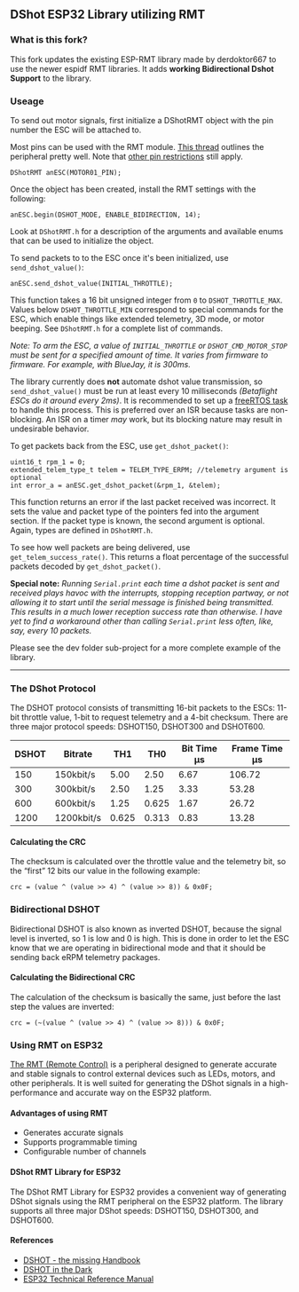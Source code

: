 ## DShot ESP32 Library utilizing RMT




### What is this fork?
This fork updates the existing ESP-RMT library made by derdoktor667 to use the newer espidf RMT libraries. It adds **working Bidirectional Dshot Support** to the library.


### Useage




To send out motor signals, first initialize a DShotRMT object with the pin number the ESC will be attached to.


Most pins can be used with the RMT module. [This thread](https://esp32.com/viewtopic.php?t=26659) outlines the peripheral pretty well.
Note that [other pin restrictions](https://randomnerdtutorials.com/esp32-pinout-reference-gpios/) still apply.


```
DShotRMT anESC(MOTOR01_PIN);
```
Once the object has been created, install the RMT settings with the following:
```
anESC.begin(DSHOT_MODE, ENABLE_BIDIRECTION, 14);
```
Look at `DShotRMT.h` for a description of the arguments and available enums that can be used to initialize the object.


To send packets to to the ESC once it's been initialized, use `send_dshot_value()`:
```
anESC.send_dshot_value(INITIAL_THROTTLE);
```
This function takes a 16 bit unsigned integer from `0` to `DSHOT_THROTTLE_MAX`.
Values below `DSHOT_THROTTLE_MIN` correspond to special commands for the ESC, which enable things like extended telemetry, 3D mode, or motor beeping.
See `DShotRMT.h` for a complete list of commands.


*Note: To arm the ESC, a value of `INITIAL_THROTTLE` or `DSHOT_CMD_MOTOR_STOP` must be sent for a specified amount of time. It varies from firmware to firmware. For example, with BlueJay, it is 300ms.*


The library currently does **not** automate dshot value transmission, so `send_dshot_value()` must be run at least every 10 milliseconds *(Betaflight ESCs do it around every 2ms)*. It is recommended to set up a [freeRTOS task](https://www.freertos.org/taskandcr.html) to handle this process. This is preferred over an ISR because tasks are non-blocking. An ISR on a timer *may* work, but its blocking nature may result in undesirable behavior.


To get packets back from the ESC, use `get_dshot_packet()`:
```
uint16_t rpm_1 = 0;
extended_telem_type_t telem = TELEM_TYPE_ERPM; //telemetry argument is optional
int error_a = anESC.get_dshot_packet(&rpm_1, &telem);
```
This function returns an error if the last packet received was incorrect. It sets the value and packet type of the pointers fed into the argument section. If the packet type is known, the second argument is optional.
Again, types are defined in `DShotRMT.h`.


To see how well packets are being delivered, use `get_telem_success_rate()`.
This returns a float percentage of the successful packets decoded by `get_dshot_packet()`.




**Special note:** *Running `Serial.print` each time a dshot packet is sent and received plays havoc with the interrupts, stopping reception partway, or not allowing it to start until the serial message is finished being transmitted. This results in a much lower reception success rate than otherwise. I have yet to find a workaround other than calling `Serial.print` less often, like, say, every 10 packets.*




Please see the dev folder sub-project for a more complete example of the library.


---


### The DShot Protocol
The DSHOT protocol consists of transmitting 16-bit packets to the ESCs: 11-bit throttle value,  1-bit to request telemetry and a 4-bit checksum. There are three major protocol speeds: DSHOT150, DSHOT300 and DSHOT600.


| DSHOT | Bitrate   | TH1   | TH0    | Bit Time µs | Frame Time µs |
|-------|------------|-------|--------|------------|---------------|
| 150   | 150kbit/s  | 5.00  | 2.50   | 6.67       | 106.72        |
| 300   | 300kbit/s  | 2.50  | 1.25   | 3.33       | 53.28         |
| 600   | 600kbit/s  | 1.25  | 0.625  | 1.67       | 26.72         |
| 1200  | 1200kbit/s | 0.625 | 0.313  | 0.83       | 13.28         |


#### Calculating the CRC
The checksum is calculated over the throttle value and the telemetry bit, so the “first” 12 bits our value in the following example:


    crc = (value ^ (value >> 4) ^ (value >> 8)) & 0x0F;


### Bidirectional DSHOT
Bidirectional DSHOT is also known as inverted DSHOT, because the signal level is inverted, so 1 is low and 0 is high. This is done in order to let the ESC know that we are operating in bidirectional mode and that it should be sending back eRPM telemetry packages.


#### Calculating the Bidirectional CRC
The calculation of the checksum is basically the same, just before the last step the values are inverted:


    crc = (~(value ^ (value >> 4) ^ (value >> 8))) & 0x0F;


### Using RMT on ESP32
[The RMT (Remote Control)](https://docs.espressif.com/projects/esp-idf/en/latest/esp32/api-reference/peripherals/rmt.html) is a peripheral designed to generate accurate and stable signals to control external devices such as LEDs, motors, and other peripherals. It is well suited for generating the DShot signals in a high-performance and accurate way on the ESP32 platform.


#### Advantages of using RMT
- Generates accurate signals
- Supports programmable timing
- Configurable number of channels


#### DShot RMT Library for ESP32
The DShot RMT Library for ESP32 provides a convenient way of generating DShot signals using the RMT peripheral on the ESP32 platform. The library supports all three major DShot speeds: DSHOT150, DSHOT300, and DSHOT600.


#### References
- [DSHOT - the missing Handbook](https://brushlesswhoop.com/dshot-and-bidirectional-dshot/)
- [DSHOT in the Dark](https://dmrlawson.co.uk/index.php/2017/12/04/dshot-in-the-dark/)
- [ESP32 Technical Reference Manual](https://www.espressif.com/sites/default/files/documentation/esp32_technical_reference_manual_en.pdf)



